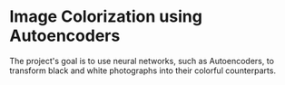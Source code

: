 # Image Colorization using Autoencoders

The project's goal is to use neural networks, such as Autoencoders, to transform black and white photographs into their colorful counterparts.
